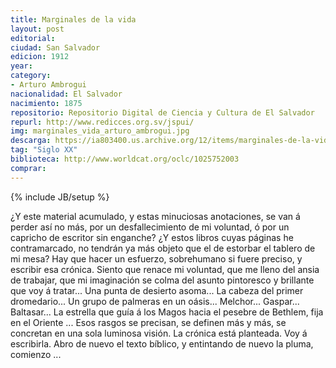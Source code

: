 ```yaml
---
title: Marginales de la vida
layout: post
editorial: 
ciudad: San Salvador
edicion: 1912
year: 
category:
- Arturo Ambrogui
nacionalidad: El Salvador
nacimiento: 1875
repositorio: Repositorio Digital de Ciencia y Cultura de El Salvador
repurl: http://www.redicces.org.sv/jspui/
img: marginales_vida_arturo_ambrogui.jpg
descarga: https://ia803400.us.archive.org/12/items/marginales-de-la-vida/Marginales%20de%20la%20vida.pdf
tag: "Siglo XX"
biblioteca: http://www.worldcat.org/oclc/1025752003
comprar: 
---
```

{% include JB/setup %}

¿Y este material acumulado, y estas minuciosas anotaciones, se van á perder así no más, por un desfallecimiento de mi voluntad, ó por un capricho de escritor sin enganche? ¿Y estos libros cuyas páginas he contramarcado, no tendrán ya más objeto que el de estorbar el tablero de mi mesa? Hay que hacer un esfuerzo, sobrehumano si fuere preciso, y escribir esa crónica. Siento que renace mi voluntad, que me lleno del ansia de trabajar, que mi imaginación se colma del asunto pintoresco y brillante que voy á tratar... Una punta de desierto asoma... La cabeza del primer dromedario... Un grupo de palmeras en un oásis... Melchor... Gaspar... Baltasar... La estrella que guía á los Magos hacia el pesebre de Bethlem, fija en el Oriente ... Esos rasgos se precisan, se definen más y más, se concretan en una sola luminosa visión. La crónica está planteada. Voy á escribirla. Abro de nuevo el texto bíblico, y entintando de nuevo la pluma, comienzo ... 
